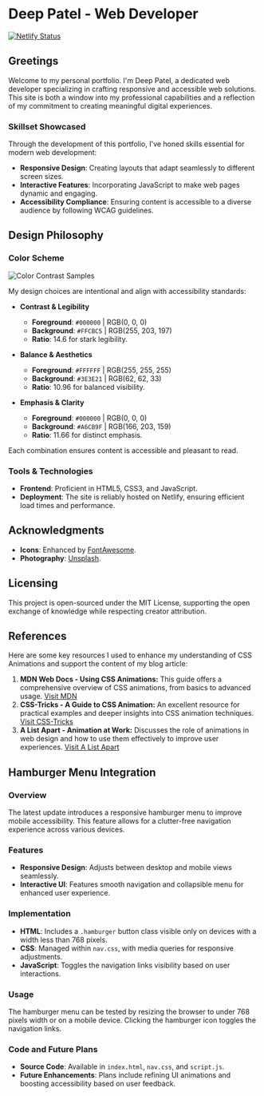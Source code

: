 # Deep Patel - Web Developer

[![Netlify Status](https://api.netlify.com/api/v1/badges/f7a06b09-2ec9-4a1b-948a-e305a12f22f8/deploy-status)](https://app.netlify.com/sites/about-me-deep144b/deploys)

## Greetings

Welcome to my personal portfolio. I'm Deep Patel, a dedicated web developer specializing in crafting responsive and accessible web solutions. This site is both a window into my professional capabilities and a reflection of my commitment to creating meaningful digital experiences.

### Skillset Showcased

Through the development of this portfolio, I've honed skills essential for modern web development:

- **Responsive Design**: Creating layouts that adapt seamlessly to different screen sizes.
- **Interactive Features**: Incorporating JavaScript to make web pages dynamic and engaging.
- **Accessibility Compliance**: Ensuring content is accessible to a diverse audience by following WCAG guidelines.

## Design Philosophy

### Color Scheme

![Color Contrast Samples](screenshot.png)

My design choices are intentional and align with accessibility standards:

- **Contrast & Legibility**
  - **Foreground**: `#000000` | RGB(0, 0, 0)
  - **Background**: `#FFCBC5` | RGB(255, 203, 197)
  - **Ratio**: 14.6 for stark legibility.

- **Balance & Aesthetics**
  - **Foreground**: `#FFFFFF` | RGB(255, 255, 255)
  - **Background**: `#3E3E21` | RGB(62, 62, 33)
  - **Ratio**: 10.96 for balanced visibility.

- **Emphasis & Clarity**
  - **Foreground**: `#000000` | RGB(0, 0, 0)
  - **Background**: `#A6CB9F` | RGB(166, 203, 159)
  - **Ratio**: 11.66 for distinct emphasis.

Each combination ensures content is accessible and pleasant to read.

### Tools & Technologies

- **Frontend**: Proficient in HTML5, CSS3, and JavaScript.
- **Deployment**: The site is reliably hosted on Netlify, ensuring efficient load times and performance.

## Acknowledgments

- **Icons**: Enhanced by [FontAwesome](https://fontawesome.com/).
- **Photography**:  [Unsplash](https://unsplash.com/).

## Licensing

This project is open-sourced under the MIT License, supporting the open exchange of knowledge while respecting creator attribution.

## References

Here are some key resources I used to enhance my understanding of CSS Animations and support the content of my blog article:

1. **MDN Web Docs - Using CSS Animations:** This guide offers a comprehensive overview of CSS animations, from basics to advanced usage. [Visit MDN](https://developer.mozilla.org/en-US/docs/Web/CSS/CSS_Animations/Using_CSS_animations)
2. **CSS-Tricks - A Guide to CSS Animation:** An excellent resource for practical examples and deeper insights into CSS animation techniques. [Visit CSS-Tricks](https://css-tricks.com/almanac/properties/a/animation/)
3. **A List Apart - Animation at Work:** Discusses the role of animations in web design and how to use them effectively to improve user experiences. [Visit A List Apart](https://alistapart.com/article/animation-at-work/)

## Hamburger Menu Integration

### Overview
The latest update introduces a responsive hamburger menu to improve mobile accessibility. This feature allows for a clutter-free navigation experience across various devices.

### Features
- **Responsive Design**: Adjusts between desktop and mobile views seamlessly.
- **Interactive UI**: Features smooth navigation and collapsible menu for enhanced user experience.

### Implementation
- **HTML**: Includes a `.hamburger` button class visible only on devices with a width less than 768 pixels.
- **CSS**: Managed within `nav.css`, with media queries for responsive adjustments.
- **JavaScript**: Toggles the navigation links visibility based on user interactions.

### Usage
The hamburger menu can be tested by resizing the browser to under 768 pixels width or on a mobile device. Clicking the hamburger icon toggles the navigation links.

### Code and Future Plans
- **Source Code**: Available in `index.html`, `nav.css`, and `script.js`.
- **Future Enhancements**: Plans include refining UI animations and boosting accessibility based on user feedback.
